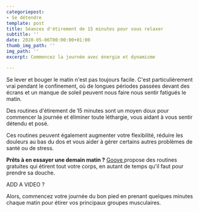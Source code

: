```yaml
---
categoriepost:
- Se détendre
template: post
title: Séances d'étirement de 15 minutes pour vous relaxer
subtitle: ''
date: 2020-05-06T00:00:00+01:00
thumb_img_path: ''
img_path: ''
excerpt: Commencez la journée avec énergie et dynamisme

---
```

Se lever et bouger le matin n'est pas toujours facile. C'est particulièrement vrai pendant le confinement, où de longues périodes passées devant des écrans et un manque de soleil peuvent nous faire nous sentir fatigués le matin.

Des routines d'étirement de 15 minutes sont un moyen doux pour commencer la journée et éliminer toute léthargie, vous aidant à vous sentir détendu et posé.

Ces routines peuvent également augmenter votre flexibilité, réduire les douleurs au bas du dos et vous aider à gérer certains autres problèmes de santé ou de stress.

**Prêts à en essayer une demain matin ?** [Goove ](https://www.goove.app/free-access/themes/158)propose des routines gratuites qui étirent tout votre corps, en autant de temps qu'il faut pour prendre sa douche. 

ADD A VIDEO ?

Alors, commencez votre journée du bon pied en prenant quelques minutes chaque matin pour étirer vos principaux groupes musculaires.